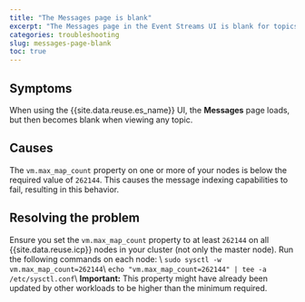 ```yaml
---
title: "The Messages page is blank"
excerpt: "The Messages page in the Event Streams UI is blank for topics."
categories: troubleshooting
slug: messages-page-blank
toc: true
---
```


## Symptoms

When using the {{site.data.reuse.es_name}} UI, the **Messages** page loads, but then becomes blank when viewing any topic.

## Causes

The `vm.max_map_count` property on one or more of your nodes is below the required value of `262144`. This causes the message indexing capabilities to fail, resulting in this behavior.

## Resolving the problem

Ensure you set the `vm.max_map_count` property to at least `262144` on all {{site.data.reuse.icp}} nodes in your cluster (not only the master node). Run the following commands on each node: \\
    `sudo sysctl -w vm.max_map_count=262144`\\
    `echo "vm.max_map_count=262144" | tee -a /etc/sysctl.conf`\\
**Important:** This property might have already been updated by other workloads to be higher than the minimum required.
